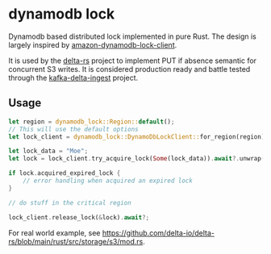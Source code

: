 dynamodb lock
=============

Dynamodb based distributed lock implemented in pure Rust. The design is largely
inspired by
[amazon-dynamodb-lock-client](https://github.com/awslabs/amazon-dynamodb-lock-client).

It is used by the [delta-rs](https://github.com/delta-io/delta-rs) project to
implement PUT if absence semantic for concurrent S3 writes. It is considered
production ready and battle tested through the
[kafka-delta-ingest](https://github.com/delta-io/kafka-delta-ingest) project.

Usage
-----

```rust
let region = dynamodb_lock::Region::default();
// This will use the default options
let lock_client = dynamodb_lock::DynamoDbLockClient::for_region(region);

let lock_data = "Moe";
let lock = lock_client.try_acquire_lock(Some(lock_data)).await?.unwrap();

if lock.acquired_expired_lock {
    // error handling when acquired an expired lock
}

// do stuff in the critical region

lock_client.release_lock(&lock).await?;
```

For real world example, see
https://github.com/delta-io/delta-rs/blob/main/rust/src/storage/s3/mod.rs.
